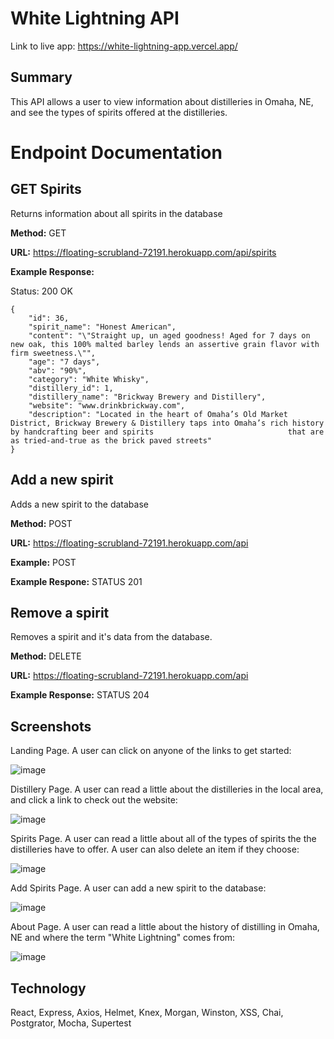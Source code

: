 # White Lightning API

Link to live app: https://white-lightning-app.vercel.app/

## Summary

This API allows a user to view information about distilleries in Omaha, NE, and see the types of spirits offered at the distilleries. 

# Endpoint Documentation

## GET Spirits

Returns information about all spirits in the database

**Method:** GET

**URL:**  https://floating-scrubland-72191.herokuapp.com/api/spirits

**Example Response:** 

Status: 200 OK

    {
        "id": 36,
        "spirit_name": "Honest American",
        "content": "\"Straight up, un aged goodness! Aged for 7 days on new oak, this 100% malted barley lends an assertive grain flavor with firm sweetness.\"",
        "age": "7 days",
        "abv": "90%",
        "category": "White Whisky",
        "distillery_id": 1,
        "distillery_name": "Brickway Brewery and Distillery",
        "website": "www.drinkbrickway.com",
        "description": "Located in the heart of Omaha’s Old Market District, Brickway Brewery & Distillery taps into Omaha’s rich history by handcrafting beer and spirits                              that are as tried-and-true as the brick paved streets"
    }
    
## Add a new spirit 

Adds a new spirit to the database

**Method:** POST

**URL:** https://floating-scrubland-72191.herokuapp.com/api

**Example:** POST

**Example Respone:** STATUS 201

## Remove a spirit

Removes a spirit and it's data from the database.

**Method:** DELETE

**URL:** https://floating-scrubland-72191.herokuapp.com/api

**Example Response:** STATUS 204

## Screenshots

Landing Page. A user can click on anyone of the links to get started:

![image](https://user-images.githubusercontent.com/58092710/88878433-9b3ad580-d1ed-11ea-85b9-f9005a093ea1.png)

Distillery Page. A user can read a little about the distilleries in the local area, and click a link to check out the website:

![image](https://user-images.githubusercontent.com/58092710/88878472-af7ed280-d1ed-11ea-969d-bc0ec3b1e5a8.png)

Spirits Page. A user can read a little about all of the types of spirits the the distilleries have to offer. A user can also delete an item if they choose:

![image](https://user-images.githubusercontent.com/58092710/88878496-bb6a9480-d1ed-11ea-9372-5635d4bdec2b.png)

Add Spirits Page. A user can add a new spirit to the database:

![image](https://user-images.githubusercontent.com/58092710/88878524-c8878380-d1ed-11ea-8180-053a33b33493.png)

About Page. A user can read a little about the history of distilling in Omaha, NE and where the term "White Lightning" comes from:

![image](https://user-images.githubusercontent.com/58092710/88878559-d76e3600-d1ed-11ea-870b-8177ab50cdbe.png)

## Technology

React, Express, Axios, Helmet, Knex, Morgan, Winston, XSS, Chai, Postgrator, Mocha, Supertest
